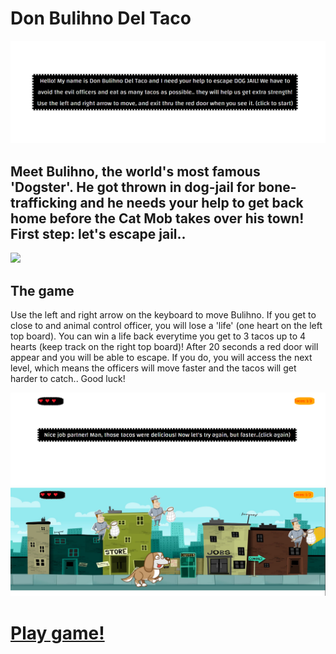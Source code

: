 # Don Bulihno Del Taco

<img src="./images/bullihno_start.png">


## Meet Bulihno, the world's most famous 'Dogster'. He got thrown in dog-jail for bone-trafficking and he needs your help to get back home before the Cat Mob takes over his town! First step: let's escape jail..

<img src="./images/startgame.gif">

## The game

Use the left and right arrow on the keyboard to move Bulihno. If you get to close to and animal control officer, you will lose a 'life' (one heart on the left top board). You can win a life back everytime you get to 3 tacos up to 4 hearts (keep track on the right top board)!
 After 20 seconds a red door will appear and you will be able to escape. If you do, you will access the next level, which means the officers will move faster and the tacos will get harder to catch.. Good luck!

<img src="./images/next_start.png">

<img src="./images/citygame.png">

# [Play game!](https://ari-rosie.netlify.app/)